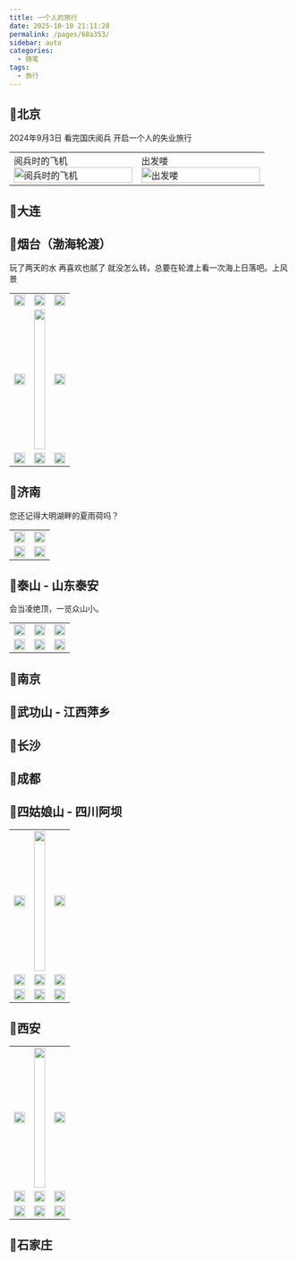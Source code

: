 ```yaml
---
title: 一个人的旅行
date: 2025-10-10 21:11:28
permalink: /pages/68a353/
sidebar: auto
categories:
  - 随笔
tags:
  - 旅行
---
```




## 📍北京

2024年9月3日 看完国庆阅兵 开启一个人的失业旅行

<table>
  <tr>
    <td style="width: 50%">阅兵时的飞机<img src="https://cdn.jsdelivr.net/gh/Lucky-Ya-Q/picx-images-hosting@master/20251010/IMG_20250903_102418.5xb0rw66su.jpg" alt="阅兵时的飞机" width="100%"></td>
    <td style="width: 50%">出发喽<img src="https://cdn.jsdelivr.net/gh/Lucky-Ya-Q/picx-images-hosting@master/20251010/IMG_20250903_165236.491nupfwme.jpg" alt="出发喽" width="100%"></td>
  </tr>
</table>



## 📍大连



## 📍烟台（渤海轮渡）



玩了两天的水 再喜欢也腻了 就没怎么转。总要在轮渡上看一次海上日落吧。上风景

<table>
  <tr>
    <td><img src="https://cdn.jsdelivr.net/gh/Lucky-Ya-Q/picx-images-hosting@master/20251010/IMG_20250906_141123.mgkwl9u5.jpg" alt="" width="100%"></td>
    <td><img src="https://cdn.jsdelivr.net/gh/Lucky-Ya-Q/picx-images-hosting@master/20251010/IMG_20250906_161633.9ddck0bftp.jpg" alt="" width="100%"></td>
    <td><img src="https://cdn.jsdelivr.net/gh/Lucky-Ya-Q/picx-images-hosting@master/20251010/IMG_20250906_141038.1sffft4mof.jpg" alt="" width="100%"></td>
  </tr>
  <tr>
    <td><img src="https://cdn.jsdelivr.net/gh/Lucky-Ya-Q/picx-images-hosting@master/20251010/IMG_20250906_163451.2dp323z30f.jpg" alt="" width="100%"></td>
    <td><img src="https://cdn.jsdelivr.net/gh/Lucky-Ya-Q/picx-images-hosting@master/20251010/Screenshot_2025-09-06-16-10-48-132_com.autonavi.minimap.8l0h2afcw7.png" alt="" width="100%" height="250px" style="object-fit: contain;"></td>
    <td><img src="https://cdn.jsdelivr.net/gh/Lucky-Ya-Q/picx-images-hosting@master/20251010/IMG_20250906_162131.6wr4534jyf.jpg" alt="" width="100%"></td>
  </tr>
  <tr>
   <td><img src="https://cdn.jsdelivr.net/gh/Lucky-Ya-Q/picx-images-hosting@master/20251010/IMG_20250906_161918.3ns08fh2av.jpg" alt="" width="100%"></td>
    <td><img src="https://cdn.jsdelivr.net/gh/Lucky-Ya-Q/picx-images-hosting@master/20251010/IMG_20250906_180602.8s3oxpgzjj.jpg" alt="" width="100%"></td>
    <td><img src="https://cdn.jsdelivr.net/gh/Lucky-Ya-Q/picx-images-hosting@master/20251010/IMG_20250906_182746.2h8ozts5pz.jpg" alt="" width="100%"></td>
  </tr>
</table>





## 📍济南

您还记得大明湖畔的夏雨荷吗？

<table>
  <tr>
    <td><img src="https://cdn.jsdelivr.net/gh/Lucky-Ya-Q/picx-images-hosting@master/20251010/IMG_20250909_124834.92qiqvqruk.jpg" alt="" width="100%"></td>
    <td><img src="https://cdn.jsdelivr.net/gh/Lucky-Ya-Q/picx-images-hosting@master/20251010/IMG_20250909_131644.eswbso4to.jpg" alt="" width="100%"></td>
  </tr>
  <tr>
    <td><img src="https://cdn.jsdelivr.net/gh/Lucky-Ya-Q/picx-images-hosting@master/20251010/MVIMG_20250909_165243.7lkdp4mn34.jpg" alt="" width="100%"></td>
    <td><img src="https://cdn.jsdelivr.net/gh/Lucky-Ya-Q/picx-images-hosting@master/20251010/MVIMG_20250909_190203.7i0rretkcl.jpg" alt="" width="100%"></td>
  </tr>
</table>



## 📍泰山 - 山东泰安

会当凌绝顶，一览众山小。

<table>
  <tr>
    <td><img src="https://cdn.jsdelivr.net/gh/Lucky-Ya-Q/picx-images-hosting@master/20251011/MVIMG_20250910_220519.8adn99k9mq.jpg" alt="" width="100%"></td>
    <td><img src="https://cdn.jsdelivr.net/gh/Lucky-Ya-Q/picx-images-hosting@master/20251011/IMG_20250911_022747.77dxydofqa.jpg" alt="" width="100%"></td>
    <td><img src="https://cdn.jsdelivr.net/gh/Lucky-Ya-Q/picx-images-hosting@master/20251011/MVIMG_20250911_024811.3k8eausn8v.jpg" alt="" width="100%"></td>
  </tr>
  <tr>
    <td><img src="https://cdn.jsdelivr.net/gh/Lucky-Ya-Q/picx-images-hosting@master/20251011/MVIMG_20250911_051647.2obwveiytt.jpg" alt="" width="100%"></td>
    <td><img src="https://cdn.jsdelivr.net/gh/Lucky-Ya-Q/picx-images-hosting@master/20251011/IMG_20250911_054855.7p3zmyptco.jpg" alt="" width="100%"></td>
    <td><img src="https://cdn.jsdelivr.net/gh/Lucky-Ya-Q/picx-images-hosting@master/20251011/IMG_20250911_055008.eswbwy8c6.jpg" alt="" width="100%"></td>
  </tr>
</table>

## 📍南京



## 📍武功山 - 江西萍乡



## 📍长沙



## 📍成都



## 📍四姑娘山 - 四川阿坝



<table>
  <tr>
    <td><img src="https://cdn.jsdelivr.net/gh/Lucky-Ya-Q/picx-images-hosting@master/20251011/IMG_20250924_104325.462jfjl1o.jpg" alt="" width="100%"></td>
    <td><img src="https://cdn.jsdelivr.net/gh/Lucky-Ya-Q/picx-images-hosting@master/20251011/IMG_20250924_110128.8hgv5d96k2.jpg" alt="" width="100%" height="250px" style="object-fit: contain;"></td>
      <td><img src="https://cdn.jsdelivr.net/gh/Lucky-Ya-Q/picx-images-hosting@master/20251011/IMG_20250924_143402.2ksaycsmcx.jpg" alt="" width="100%"></td>
  </tr>
  <tr>
    <td><img src="https://cdn.jsdelivr.net/gh/Lucky-Ya-Q/picx-images-hosting@master/20251011/IMG_20250924_105335.7zqtgs5p30.jpg" alt="" width="100%"></td>
    <td><img src="https://cdn.jsdelivr.net/gh/Lucky-Ya-Q/picx-images-hosting@master/20251011/IMG_20250924_145419.99tqn3nmvw.jpg" alt="" width="100%"></td>
    <td><img src="https://cdn.jsdelivr.net/gh/Lucky-Ya-Q/picx-images-hosting@master/20251011/IMG_20250924_155555.4n83mf598f.jpg" alt="" width="100%"></td>
  </tr>
  <tr>
    <td><img src="https://cdn.jsdelivr.net/gh/Lucky-Ya-Q/picx-images-hosting@master/20251011/IMG_20250924_154942.6wr45wpzpq.jpg" alt="" width="100%"></td>
    <td><img src="https://cdn.jsdelivr.net/gh/Lucky-Ya-Q/picx-images-hosting@master/20251011/IMG_20250924_160501.70aq3mwoeh.jpg" alt="" width="100%"></td>
    <td><img src="https://cdn.jsdelivr.net/gh/Lucky-Ya-Q/picx-images-hosting@master/20251011/IMG_20250924_145224.8z6wtyoksb.jpg" alt="" width="100%"></td>
  </tr>
</table>



## 📍西安

<table>
  <tr>
    <td><img src="https://cdn.jsdelivr.net/gh/Lucky-Ya-Q/picx-images-hosting@master/20251014/IMG_20250926_132143-(1).2a5h9vs2dr.jpg" alt="" width="100%"></td>
    <td><img src="https://cdn.jsdelivr.net/gh/Lucky-Ya-Q/picx-images-hosting@master/20251014/IMG_20250926_144330-(1).32icrm8o4j.jpg" alt="" width="100%" height="250px" style="object-fit: contain;"></td>
      <td><img src="https://cdn.jsdelivr.net/gh/Lucky-Ya-Q/picx-images-hosting@master/20251014/IMG_20250926_191644-(1)-(1).5fkz8tmhbq.jpg" alt="" width="100%"></td>
  </tr>
  <tr>
    <td><img src="https://cdn.jsdelivr.net/gh/Lucky-Ya-Q/picx-images-hosting@master/20251014/IMG_20250926_150622-(1).8dx9cbuqss.jpg" alt="" width="100%"></td>
    <td><img src="hhttps://cdn.jsdelivr.net/gh/Lucky-Ya-Q/picx-images-hosting@master/20251014/IMG_20250926_141005.szc84nltu.jpg" alt="" width="100%"></td>
    <td><img src="https://cdn.jsdelivr.net/gh/Lucky-Ya-Q/picx-images-hosting@master/20251011/IMG_20250924_155555.4n83mf598f.jpg" alt="" width="100%"></td>
  </tr>
  <tr>
    <td><img src="https://cdn.jsdelivr.net/gh/Lucky-Ya-Q/picx-images-hosting@master/20251011/IMG_20250924_154942.6wr45wpzpq.jpg" alt="" width="100%"></td>
    <td><img src="https://cdn.jsdelivr.net/gh/Lucky-Ya-Q/picx-images-hosting@master/20251014/IMG_20250926_200611-(1).lw4cp1s8v.jpg" alt="" width="100%"></td>
    <td><img src="https://cdn.jsdelivr.net/gh/Lucky-Ya-Q/picx-images-hosting@master/20251014/IMG_20250927_134636-(1).3rbmbmw75y.jpg" alt="" width="100%"></td>
  </tr>
</table>

## 📍石家庄
